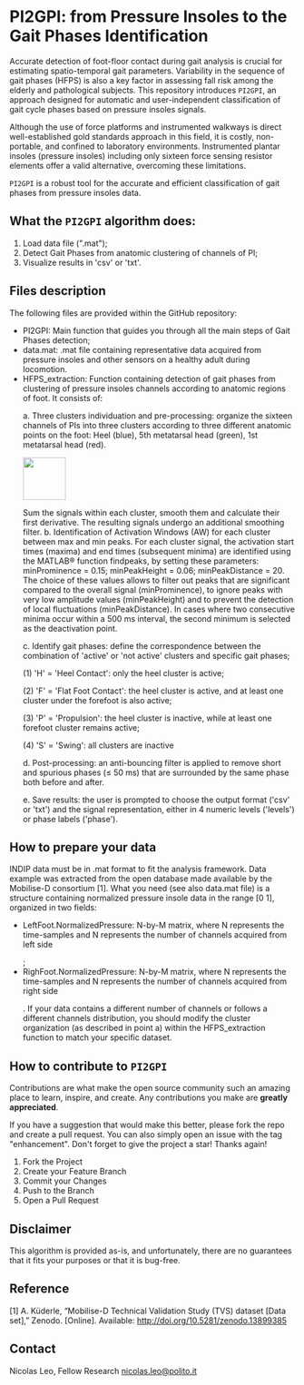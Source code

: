 # PI2GPI: from Pressure Insoles to the Gait Phases Identification

<p align="center">


Accurate detection of foot-floor contact during gait analysis is crucial for estimating spatio-temporal gait parameters. Variability in the sequence of gait phases (HFPS) is also a key factor in assessing fall risk among the elderly and pathological subjects. This repository introduces ```PI2GPI```, an approach designed for automatic and user-independent classification of gait cycle phases based on pressure insoles signals.

Although the use of force platforms and instrumented walkways is direct well-established gold standards approach in this field, it is costly, non-portable, and confined to laboratory environments. Instrumented plantar insoles (pressure insoles) including only sixteen force sensing resistor elements offer a valid alternative, overcoming these limitations.

```PI2GPI``` is a robust tool for the accurate and efficient classification of gait phases from pressure insoles data.


## What the ```PI2GPI``` algorithm does:
1.	Load data file (".mat");
2.	Detect Gait Phases from anatomic clustering of channels of PI;
3.	Visualize results in 'csv' or 'txt'.

## Files description
The following files are provided within the GitHub repository:
- PI2GPI: Main function that guides you through all the main steps of Gait Phases detection;
- data.mat: .mat file containing representative data acquired from pressure insoles and other sensors on a healthy adult during locomotion.
- HFPS_extraction: Function containing detection of gait phases from clustering of pressure insoles channels according to anatomic regions of foot. It consists of:</p>
  a. Three clusters individuation and pre-processing: organize the sixteen channels of PIs into three clusters according to three different anatomic points on the foot: Heel (blue), 5th metatarsal head (green), 1st metatarsal head (red). </p>
<img  src="https://github.com/Biolab-PoliTO/PI-GaPhI/blob/main/PI_clusters.jpg" width="75"/> </p>
Sum the signals within each cluster, smooth them and calculate their first derivative. The resulting signals undergo an additional smoothing filter. 
  b. Identification of Activation Windows (AW) for each cluster between max and min peaks. 
For each cluster signal, the activation start times (maxima) and end times (subsequent minima) are identified using the MATLAB® function findpeaks, by setting these parameters:  minProminence = 0.15; minPeakHeight = 0.06; minPeakDistance = 20. The choice of these values allows to filter out peaks that are significant compared to the overall signal (minProminence), to ignore peaks with very low amplitude values (minPeakHeight) and to prevent the detection of local fluctuations (minPeakDistance).  In cases where two consecutive minima occur within a 500 ms interval, the second minimum is selected as the deactivation point. </p>
  c. Identify gait phases: define the correspondence between the combination of 'active' or 'not active' clusters and  specific gait phases; </p>
      (1)	'H' = 'Heel Contact':  only the heel cluster is active;</p>
      (2)	'F' = 'Flat Foot Contact': the heel cluster is active, and at least one cluster under the forefoot is also active;</p>
      (3)	'P' = 'Propulsion': the heel cluster is inactive, while at least one forefoot cluster remains active;</p>
      (4) 'S' = 'Swing': all clusters are inactive</p>
  d. Post-processing: an anti-bouncing filter is applied to remove short and spurious phases (≤ 50 ms) that are surrounded by the same phase both before and after. </p>
  e. Save results: the user is prompted to choose the output format ('csv' or 'txt') and the signal representation, either in 4 numeric levels ('levels') or phase labels ('phase').


## How to prepare your data
INDIP data must be in .mat format to fit the analysis framework. Data example was extracted from the open database made available by the Mobilise-D consortium [1].  What you need (see also data.mat file) is a structure containing normalized pressure insole data in the range [0 1], organized in two fields: </p> 
- LeftFoot.NormalizedPressure: N-by-M matrix, where N represents the time-samples and N represents the number of channels acquired from left side </p>;
- RighFoot.NormalizedPressure: N-by-M matrix, where N represents the time-samples and N represents the number of channels acquired from right side </p>.
If your data contains a different number of channels or follows a different channels distribution, you should modify the cluster organization (as described in point a) within the HFPS_extraction function to match your specific dataset.


## How to contribute to ```PI2GPI```
Contributions are what make the open source community such an amazing place to learn, inspire, and create. Any contributions you make are **greatly appreciated**.

If you have a suggestion that would make this better, please fork the repo and create a pull request. You can also simply open an issue with the tag "enhancement".
Don't forget to give the project a star! Thanks again!
1. Fork the Project
2. Create your Feature Branch
3. Commit your Changes
4. Push to the Branch
5. Open a Pull Request

## Disclaimer
This algorithm is provided as-is, and unfortunately, there are no guarantees that it fits your purposes or that it is bug-free.


## Reference
[1] A. Küderle, “Mobilise-D Technical Validation Study (TVS) dataset [Data set],” Zenodo. [Online]. Available: http://doi.org/10.5281/zenodo.13899385


## Contact
Nicolas Leo, Fellow Research
nicolas.leo@polito.it

